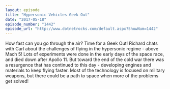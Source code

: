 ```yaml
---
layout: episode
title: "Hypersonic Vehicles Geek Out"
date: "2017-05-18"
episode_number: "1442"
episode_url: "http://www.dotnetrocks.com/default.aspx?ShowNum=1442"
---
```


How fast can you go through the air? Time for a Geek Out! Richard chats with Carl about the challenges of flying in the hypersonic regime - above Mach 5! Lots of experiments were done in the early days of the space race, and died down after Apollo 11. But toward the end of the cold war there was a resurgence that has continued to this day - developing engines and materials to keep flying faster. Most of the technology is focused on military weapons, but there could be a path to space when more of the problems get solved!
